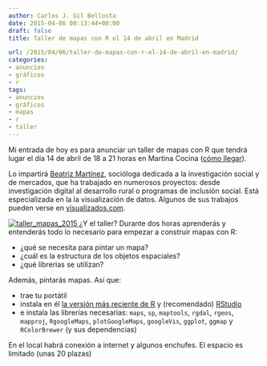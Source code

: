 ```yaml
---
author: Carlos J. Gil Bellosta
date: 2015-04-06 08:13:44+00:00
draft: false
title: Taller de mapas con R el 14 de abril en Madrid

url: /2015/04/06/taller-de-mapas-con-r-el-14-de-abril-en-madrid/
categories:
- anuncios
- gráficos
- r
tags:
- anuncios
- gráficos
- mapas
- r
- taller
---
```


Mi entrada de hoy es para anunciar un taller de mapas con R que tendrá lugar el día 14 de abril de 18 a 21 horas en Martina Cocina ([cómo llegar](https://plus.google.com/+MartinaCocinaMadrid/about)).

Lo impartirá [Beatriz Martínez](http://visualizados.com/), socióloga dedicada a la investigación social y de mercados, que ha trabajado en numerosos proyectos: desde investigación digital al desarrollo rural o programas de inclusión social. Está especializada en la la visualización de datos. Algunos de sus trabajos pueden verse en [visualizados.com](http://visualizados.com).

[![taller_mapas_2015](/wp-uploads/2015/04/taller_mapas_2015.png#center)
](/wp-uploads/2015/04/taller_mapas_2015.png#center)
¿Y el taller? Durante dos horas aprenderás y entenderás todo lo necesario para empezar a construir mapas con R:

* ¿qué se necesita para pintar un mapa?
* ¿cuál es la estructura de los objetos espaciales?
* ¿qué librerias se utilizan?

Además, pintarás mapas. Así que:

* trae tu portátil
* instala en él [la versión más reciente de R](http://cran.r-project.org/) y (recomendado) [RStudio](http://www.rstudio.com/products/rstudio/download/)
* e instala las librerías necesarias: `maps`, `sp`, `maptools`, `rgdal`, `rgeos`, `mapproj`, `RgoogleMaps`, `plotGoogleMaps`, `googleVis`, `ggplot`, `ggmap` y `RColorBrewer` (y sus dependencias)

En el local habrá conexión a internet y algunos enchufes. El espacio es limitado (unas 20 plazas)


